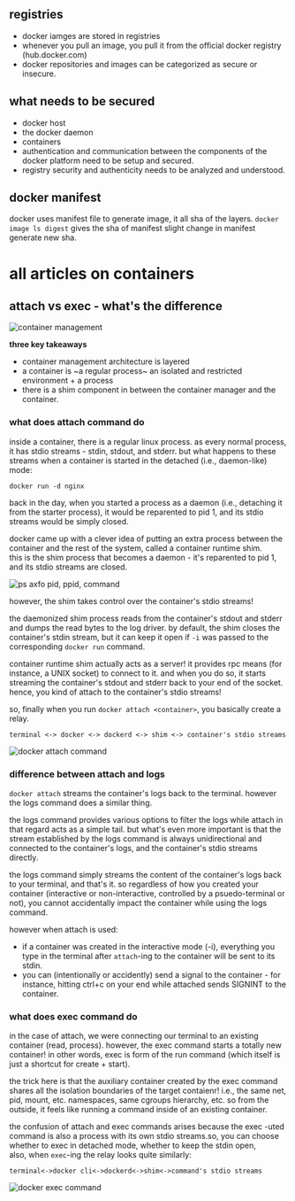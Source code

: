 ## registries

- docker iamges are stored in registries
- whenever you pull an image, you pull it from the official docker registry (hub.docker.com)
- docker repositories and images can be categorized as secure or insecure.

## what needs to be secured

- docker host
- the docker daemon
- containers
- authentication and communication between the components of the docker platform need to be setup and secured.
- registry security and authenticity needs to be analyzed and understood.

## docker manifest

docker uses manifest file to generate image, it all sha of the layers. `docker image ls digest` gives the sha of manifest slight change in manifest generate new sha.

# all articles on containers

## attach vs exec - what's the difference

![container management](https://iximiuz.com/containers-101-attach-vs-exec/docker-containerd-runc-2000-opt.png)

**three key takeaways**

- container management architecture is layered
- a container is ~a regular process~ an isolated and restricted environment + a process
- there is a shim component in between the container manager and the container.

### what does attach command do

inside a container, there is a regular linux process. as every normal process, it has stdio streams - stdin, stdout, and stderr. but what happens to these streams when a container is started in the detached (i.e., daemon-like) mode:

`docker run -d nginx`

back in the day, when you started a process as a daemon (i.e., detaching it from the starter process), it would be reparented to pid 1, and its stdio streams would be simply closed.

docker came up with a clever idea of putting an extra process between the container and the rest of the system, called a container runtime shim.  
this is the shim process that becomes a daemon - it's reparented to pid 1, and its stdio streams are closed.

![ps axfo pid, ppid, command](https://iximiuz.com/containers-101-attach-vs-exec/ppid-1-2000-opt.png)

however, the shim takes control over the container's stdio streams!

the daemonized shim process reads from the container's stdout and stderr and dumps the read bytes to the log driver. by default, the shim closes the container's stdin stream, but it can keep it open if `-i` was passed to the corresponding `docker run` command.

container runtime shim actually acts as a server! it provides rpc means (for instance, a UNIX socket) to connect to it. and when you do so, it starts streaming the container's stdout and stderr back to your end of the socket. hence, you kind of attach to the container's stdio streams!

so, finally when you run `docker attach <container>`, you basically create a relay.

`terminal <-> docker <-> dockerd <-> shim <-> container's stdio streams`

![docker attach command](https://iximiuz.com/containers-101-attach-vs-exec/docker-attach-2000-opt.png)

### difference between attach and logs

`docker attach` streams the container's logs back to the terminal. however the logs command does a similar thing.

the logs command provides various options to filter the logs while attach in that regard acts as a simple tail. but what's even more important is that the stream established by the logs command is always unidirectional and connected to the container's logs, and the container's stdio streams directly.

the logs command simply streams the content of the container's logs back to your terminal, and that's it. so regardless of how you created your container (interactive or non-interactive, controlled by a psuedo-terminal or not), you cannot accidentally impact the container while using the logs command.

however when attach is used:

- if a container was created in the interactive mode (-i), everything you type in the terminal after `attach`-ing to the container will be sent to its stdin.
- you can (intentionally or accidently) send a signal to the container - for instance, hitting ctrl+c on your end while attached sends SIGNINT to the container.

### what does exec command do

in the case of attach, we were connecting our terminal to an existing container (read, process). however, the exec command starts a totally new container! in other words, exec is form of the run command (which itself is just a shortcut for create + start).

the trick here is that the auxiliary container created by the exec command shares all the isolation boundaries of the target contaienr! i.e., the same net, pid, mount, etc. namespaces, same cgroups hierarchy, etc. so from the outside, it feels like running a command inside of an existing container.

the confusion of attach and exec commands arises because the exec -uted command is also a process with its own stdio streams.so, you can choose whether to exec in detached mode, whether to keep the stdin open,  
also, when `exec`-ing the relay looks quite similarly:

`terminal<->docker cli<->dockerd<->shim<->command's stdio streams`

![docker exec command](https://iximiuz.com/containers-101-attach-vs-exec/docker-exec-2000-opt.png)
